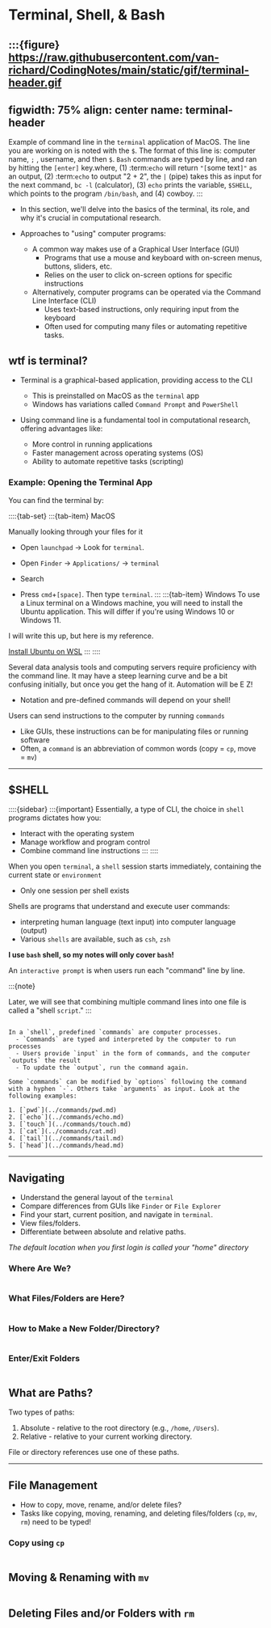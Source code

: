 # Terminal, Shell, & Bash

:::{figure} https://raw.githubusercontent.com/van-richard/CodingNotes/main/static/gif/terminal-header.gif
---
figwidth: 75%
align: center
name: terminal-header
---

Example of command line in the `terminal` application of MacOS. The line you are working on is noted with the `$`. The format of this line is: computer name, `;` , username, and then `$`. `Bash` commands are typed by line, and ran by hitting the `[enter]` key.where, (1) :term:`echo` will return `"[`some text`]"` as an output, (2) :term:`echo` to output "2 + 2", the `|` (pipe) takes this as input for the next command, `bc -l` (calculator), (3) `echo` prints the variable, `$SHELL`, which points to the program `/bin/bash`, and (4) cowboy.
:::

- In this section, we'll delve into the basics of the terminal, its role, and why it's crucial in computational research.

- Approaches to "using" computer programs:
    - A common way makes use of a Graphical User Interface (GUI)
        - Programs that use a mouse and keyboard with on-screen menus, buttons, sliders, etc.
        - Relies on the user to click on-screen options for specific instructions
    - Alternatively, computer programs can be operated via the Command Line Interface (CLI)
        - Uses text-based instructions, only requiring input from the keyboard
        - Often used for computing many files or automating repetitive tasks.


## wtf is terminal?

- Terminal is a graphical-based application, providing access to the CLI
    - This is preinstalled on MacOS as the `terminal` app
    - Windows has variations called `Command Prompt` and `PowerShell`  

- Using command line is a fundamental tool in computational research, offering advantages like:
    - More control in running applications
    - Faster management across operating systems (OS)
    - Ability to automate repetitive tasks (scripting)

### Example: Opening the Terminal App

You can find the terminal by:

::::{tab-set} 
:::{tab-item} MacOS

Manually looking through your files for it
* Open `launchpad` -> Look for `terminal`.
* Open `Finder` -> `Applications/` -> `terminal`

* Search 
* Press `cmd`+`[space]`. Then type `terminal`.
:::
:::{tab-item} Windows
To use a Linux terminal on a Windows machine, you will need to install the Ubuntu application. This will differ if you're using Windows 10 or Windows 11.

I will write this up, but here is my reference.

[Install Ubuntu on WSL](https://ubuntu.com/tutorials/install-ubuntu-on-wsl2-on-windows-10#1-overview)
:::
::::

Several data analysis tools and computing servers require proficiency with the command line. It may have a steep learning curve and be a bit confusing initially, but once you get the hang of it. Automation will be E Z!
  - Notation and pre-defined commands will depend on your shell!

Users can send instructions to the computer by running `commands` 
  - Like GUIs, these instructions can be for manipulating files or running software
  - Often, a `command` is an abbreviation of common words (copy = `cp`, move = `mv`)

---

## $SHELL

::::{sidebar}
:::{important}
Essentially, a type of CLI, the choice in `shell` programs dictates how you:
- Interact with the operating system
- Manage workflow and program control
- Combine command line instructions
:::
::::

When you open `terminal`, a `shell` session starts immediately, containing the current state or `environment` 
  - Only one session per shell exists

Shells are programs that understand and execute user commands:
  - interpreting human language (text input) into computer language (output)
  - Various `shells` are available, such as `csh`, `zsh`

**I use `bash` shell, so my notes will only cover `bash`!**

An `interactive prompt` is when users run each "command" line by line. 

:::{note}

Later, we will see that combining multiple command lines into one file is called a "shell `script`."
:::

```{admonition} Example: Bash Shell Commands

In a `shell`, predefined `commands` are computer processes. 
  - `Commands` are typed and interpreted by the computer to run processes
  - Users provide `input` in the form of commands, and the computer `outputs` the result
  - To update the `output`, run the command again.

Some `commands` can be modified by `options` following the command with a hyphen `-`. Others take `arguments` as input. Look at the following examples:

1. [`pwd`](../commands/pwd.md)
2. [`echo`](../commands/echo.md)
3. [`touch`](../commands/touch.md)
3. [`cat`](../commands/cat.md)
4. [`tail`](../commands/tail.md)
5. [`head`](../commands/head.md)
```

---

## Navigating

- Understand the general layout of the `terminal` 
- Compare differences from GUIs like `Finder` or `File Explorer`
- Find your start, current position, and navigate in `terminal`.
- View files/folders.
- Differentiate between absolute and relative paths.

_The default location when you first login is called your "home" directory_

### Where Are We?

```{literalinclude} ../commands/pwd.md
```


### What Files/Folders are Here?

```{literalinclude} ../commands/ls.md
```

### How to Make a New Folder/Directory?

```{literalinclude} ../commands/mkdir.md
```

### Enter/Exit Folders

```{literalinclude} ../commands/cd.md
```

## What are Paths?

Two types of paths:
1. Absolute - relative to the root directory (e.g., `/home`, `/Users`).
2. Relative - relative to your current working directory.

File or directory references use one of these paths.

---

## File Management

- How to copy, move, rename, and/or delete files?
- Tasks like copying, moving, renaming, and deleting files/folders (`cp`, `mv`, `rm`) need to be typed!

### Copy using `cp` 

```{literalinclude} ../commands/cp.md
```

## Moving & Renaming with `mv`

```{literalinclude} ../commands/mv.md
```

## Deleting Files and/or Folders with `rm`

```{literalinclude} ../commands/rm.md
```

